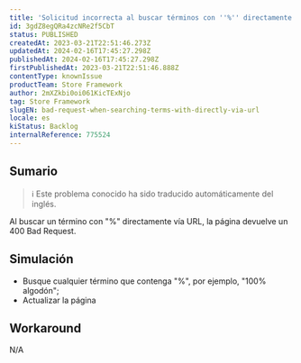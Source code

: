 ```yaml
---
title: 'Solicitud incorrecta al buscar términos con ''%'' directamente a través de la URL'
id: 3gdZ8egQRa4zcNRe2f5CbT
status: PUBLISHED
createdAt: 2023-03-21T22:51:46.273Z
updatedAt: 2024-02-16T17:45:27.298Z
publishedAt: 2024-02-16T17:45:27.298Z
firstPublishedAt: 2023-03-21T22:51:46.888Z
contentType: knownIssue
productTeam: Store Framework
author: 2mXZkbi0oi061KicTExNjo
tag: Store Framework
slugEN: bad-request-when-searching-terms-with-directly-via-url
locale: es
kiStatus: Backlog
internalReference: 775524
---
```


## Sumario

>ℹ️ Este problema conocido ha sido traducido automáticamente del inglés.


Al buscar un término con "%" directamente vía URL, la página devuelve un 400 Bad Request.


##

## Simulación



- Busque cualquier término que contenga "%", por ejemplo, "100% algodón";
- Actualizar la página



## Workaround


N/A




